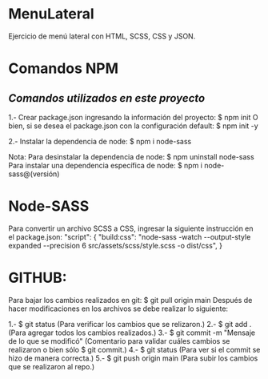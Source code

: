 # MenuLateral
 Ejercicio de menú lateral con HTML, SCSS, CSS y JSON.

 # Comandos NPM
 ## _Comandos utilizados en este proyecto_

 1.- Crear package.json ingresando la información del proyecto: $ npm init 
    O bien, si se desea el package.json con la configuración default: $ npm init -y

 2.- Instalar la dependencia de node: $ npm i node-sass

 Nota: 
 Para desinstalar la dependencia de node: $ npm uninstall node-sass
 Para instalar una dependencia específica de node: $ npm i node-sass@(versión)

 # Node-SASS
 Para convertir un archivo SCSS a CSS, ingresar la siguiente instrucción en el package.json:
  "script": {
      "build:css": "node-sass -watch --output-style expanded --precision 6 src/assets/scss/style.scss -o dist/css",
  } 

# GITHUB: 
Para bajar los cambios realizados en git: $ git pull origin main
Después de hacer modificaciones en los archivos se debe realizar lo siguiente: 

1.- $ git status (Para verificar los cambios que se relizaron.)
2.- $ git add . (Para agregar todos los cambios realizados.)
3.- $ git commit -m "Mensaje de lo que se modificó" (Comentario para validar cuáles cambios se realizaron o bien
sólo $ git commit.) 
4.- $ git status (Para ver si el commit se hizo de manera correcta.)
5.- $ git push origin main (Para subir los cambios que se realizaron al repo.)